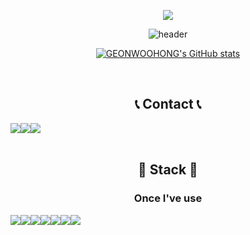<div align="center">
 
<a href="https://hits.seeyoufarm.com"><img src="https://hits.seeyoufarm.com/api/count/incr/badge.svg?url=https%3A%2F%2Fgithub.com%2FGEONWOOHONG&count_bg=%2379C83D&title_bg=%23555555&icon=postwoman.svg&icon_color=%23E7E7E7&title=hits&edge_flat=false"/></a>
<br>
 
![header](https://capsule-render.vercel.app/api?type=waving&color=timeGradient&text=Welcome%20to%20GEONWOOHONG's%20GitHub%20👋&animation=twinkling&fontSize=35&fontAlignY=40&fontAlign=50&height=250)

[![GEONWOOHONG's GitHub stats](https://github-readme-stats.vercel.app/api?username=GEONWOOHONG&include_all_commits=true&theme=nord&hide_border=true&count_private=true)](https://github.com/GEONWOOHONG/github-readme-stats)
 
<br>

## 📞 Contact 📞
<div style="display:flex; flex-direction:row;">
  <a href="https://www.instagram.com/geonwoo03_dev/">
    <img src="https://img.shields.io/badge/Instagram-E4405F?style=flat-square&logo=Instagram&logoColor=white"/>
  </a>
 </a>
  <a href="mailto:redgil77@smail.kongju.ac.kr">
    <img src="https://img.shields.io/badge/Outlook-0078D4?style=flat-square&logo=microsoftoutlook&logoColor=white"/>
  </a>
  <a href="mailto:redgil030802@gmail.com">
    <img src="https://img.shields.io/badge/Gmail-EA4335?style=flat-square&logo=gmail&logoColor=white"/>
  </a>
</div><br>

## 🔨 Stack 🔨
### Once I've use
<div style="display:flex; flex-direction:row;">
  <img src="https://img.shields.io/badge/C-00599C?style=for-the-badge&logo=c&logoColor=white"/>
  <img src="https://img.shields.io/badge/C%2B%2B-00599C?style=for-the-badge&logo=c%2B%2B&logoColor=white"/>
  <img src="https://img.shields.io/badge/Python-14354C?style=for-the-badge&logo=python&logoColor=white"/>
  <img src="https://img.shields.io/badge/R-276DC3?style=for-the-badge&logo=r&logoColor=white"/>
  <img src="https://img.shields.io/badge/Java-ED8B00?style=for-the-badge&logo=openjdk&logoColor=white"/>
  <br>
  <img src="https://img.shields.io/badge/Amazon_AWS-232F3E?style=for-the-badge&logo=amazon-aws&logoColor=white"/>
  <img src="https://img.shields.io/badge/Google_Cloud-4285F4?style=for-the-badge&logo=google-cloud&logoColor=white"/>
<br>
  
</div><br>
</div>
